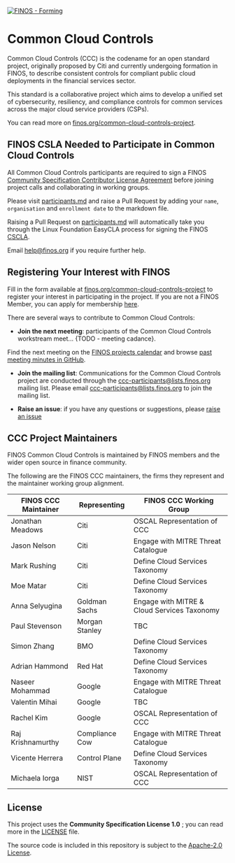 [![FINOS - Forming](https://cdn.jsdelivr.net/gh/finos/contrib-toolbox@master/images/badge-forming.svg)](https://github.com/finos/community/blob/master/governance/Software-Projects/Project-Lifecycle.md#forming-projects-optional)

# Common Cloud Controls

Common Cloud Controls (CCC) is the codename for an open standard project, originally proposed by Citi and currently undergoing formation in FINOS, to describe consistent controls for compliant public cloud deployments in the financial services sector.

This standard is a collaborative project which aims to develop a unified set of cybersecurity, resiliency, and compliance controls for common services across the major cloud service providers (CSPs).

You can read more on [finos.org/common-cloud-controls-project](https://www.finos.org/common-cloud-controls-project).

## FINOS CSLA Needed to Participate in Common Cloud Controls

All Common Cloud Controls participants are required to sign a FINOS [Community Specification Contributor License Agreement](https://github.com/finos/standards-project-blueprint/blob/main/governance-documents/Getting%20Started.md#best-practices) before joining project calls and collaborating in working groups.

Please visit [participants.md](participants.md) and raise a Pull Request by adding your `name`, `organisation` and `enrollment date` to the markdown file. 

Raising a Pull Request on [participants.md](participants.md) will automatically take you through the Linux Foundation EasyCLA process for signing the FINOS [CSCLA](https://github.com/finos/standards-project-blueprint/blob/main/governance-documents/Getting%20Started.md#best-practices).

Email help@finos.org if you require further help.

## Registering Your Interest with FINOS

Fill in the form available at [finos.org/common-cloud-controls-project](https://www.finos.org/common-cloud-controls-project) to register your interest in participating in the project. If you are not a FINOS Member, you can apply for membership [here](https://enrollment.lfx.linuxfoundation.org/?project=finos).

There are several ways to contribute to Common Cloud Controls:

* **Join the next meeting**: participants of the Common Cloud Controls workstream meet... {TODO - meeting cadance}.

Find the next meeting on the [FINOS projects calendar](https://finos.org/calendar) and browse [past meeting minutes in GitHub](https://github.com/finos/common-cloud-controls/labels/meeting).

* **Join the mailing list**: Communications for the Common Cloud Controls project are conducted through the ccc-participants@lists.finos.org mailing list. Please email [ccc-participants@lists.finos.org](mailto:ccc-participants@lists.finos.org) to join the mailing list.

* **Raise an issue**: if you have any questions or suggestions, please [raise an issue](https://github.com/finos/common-cloud-controls/issues/new/choose)

## CCC Project Maintainers

FINOS Common Cloud Controls is maintained by FINOS members and the wider open source in finance community. 

The following are the FINOS CCC maintainers, the firms they represent and the maintainer working group alignment.   

| FINOS CCC Maintainer | Representing   | FINOS CCC Working Group                     |
| -------------------- | -------------- | ------------------------------------------- |
| Jonathan Meadows     | Citi           | OSCAL Representation of CCC                 |
| Jason Nelson         | Citi           | Engage with MITRE Threat Catalogue          |
| Mark Rushing         | Citi           | Define Cloud Services Taxonomy              |
| Moe Matar            | Citi           | Define Cloud Services Taxonomy              | 
| Anna Selyugina       | Goldman Sachs  | Engage with MITRE & Cloud Services Taxonomy |
| Paul Stevenson       | Morgan Stanley | TBC                                         |
| Simon Zhang          | BMO            | Define Cloud Services Taxonomy              |  
| Adrian Hammond       | Red Hat        | Define Cloud Services Taxonomy              |
| Naseer Mohammad      | Google         | Engage with MITRE Threat Catalogue          |
| Valentin Mihai       | Google         | TBC                                         |
| Rachel Kim           | Google         | OSCAL Representation of CCC                 | 
| Raj Krishnamurthy    | Compliance Cow | Engage with MITRE Threat Catalogue          | 
| Vicente Herrera      | Control Plane  | Define Cloud Services Taxonomy              |
| Michaela Iorga       | NIST           | OSCAL Representation of CCC                 | 

## License

This project uses the **Community Specification License 1.0** ; you can read more in the [LICENSE](LICENSE) file.

The source code is included in this repository is subject to the [Apache-2.0 License](https://www.apache.org/licenses/LICENSE-2.0).
